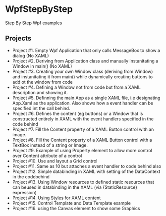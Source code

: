 # WpfStepByStep
Step By Step Wpf examples

## Projects

* Project #1. Empty Wpf Application that only calls MessageBox to show a dialog (No XAML)
* Project #2. Deriving from Application class and manually instanitating a Window in main() (No XAML)
* Project #3. Creating your own Window class (deriving from Window) and instanitating it from main() while dynamically creating buttons to add ot the window from code
* Project #4. Defining a Window not from code but from a XAML description and showing it.
* Project #5. Definning the main App as a single XAML file, i.e designating App.Xaml as the application. Also shows how a event handler can be specified int the call behind. 
* Project #6. Defines the content (eg buttons) or a Window that is constructed entirely in XAML with the event handlers specified in the code behind
* Project #7. Fill the Content property of a XAML Button control with an image.
* Project #8. Fill the Content property of a XAML Button control with a TextBox instead of a string or Image.
* Project #9. Example of using Property element to allow more control over Content attribute of a control
* Project #10. Use and layout a Grid control 
* Project #11. Same as 10 but attaches a event handler to code behind also
* Project #12. Simple databinding in XAML with setting of the DataContext in the codebehind
* Project #13. Using Window resources to defined static resources that can beused in databinding in the XAML (via {StaticResource} expression)
* Project #14. Using Styles for XAML content 
* Project #15. Control Template and Data Template example
* Project #16. using the Canvas element to show some Graphics

